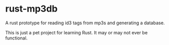 # rust-mp3db
A rust prototype for reading id3 tags from mp3s and generating a database.

This is just a pet project for learning Rust.  It may or may not ever be functional.

